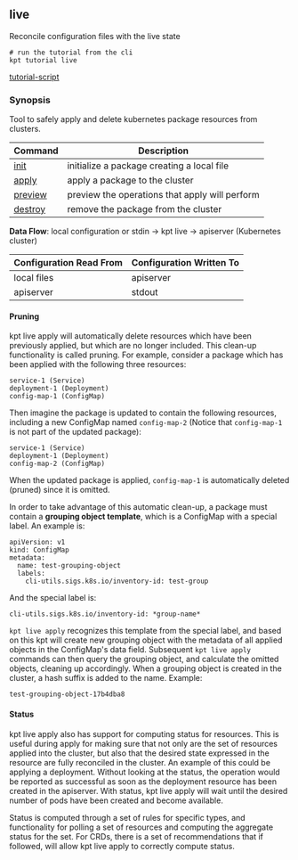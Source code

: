## live

Reconcile configuration files with the live state

<link rel="stylesheet" type="text/css" href="/kpt/gifs/asciinema-player.css" />
<asciinema-player src="coming..." speed="1" theme="solarized-dark" cols="60" rows="26" font-size="medium" idle-time-limit="1"></asciinema-player>
<script src="/kpt/gifs/asciinema-player.js"></script>

    # run the tutorial from the cli
    kpt tutorial live

[tutorial-script]

### Synopsis

Tool to safely apply and delete kubernetes package resources from clusters.

| Command   | Description                                       |
|-----------|---------------------------------------------------|
| [init]    | initialize a package creating a local file        |
| [apply]   | apply a package to the cluster                    |
| [preview] | preview the operations that apply will perform    |
| [destroy] | remove the package from the cluster               |

**Data Flow**: local configuration or stdin -> kpt live -> apiserver (Kubernetes cluster)

| Configuration Read From | Configuration Written To |
|-------------------------|--------------------------|
| local files             | apiserver                |
| apiserver               | stdout                   |

#### Pruning
kpt live apply will automatically delete resources which have been
previously applied, but which are no longer included. This clean-up
functionality is called pruning. For example, consider a package
which has been applied with the following three resources:

```
service-1 (Service)
deployment-1 (Deployment)
config-map-1 (ConfigMap)
```

Then imagine the package is updated to contain the following resources,
including a new ConfigMap named `config-map-2` (Notice that `config-map-1`
is not part of the updated package):

```
service-1 (Service)
deployment-1 (Deployment)
config-map-2 (ConfigMap)
```

When the updated package is applied, `config-map-1` is automatically
deleted (pruned) since it is omitted.


In order to take advantage of this automatic clean-up, a package must contain
a **grouping object template**, which is a ConfigMap with a special label. An example is:

```
apiVersion: v1
kind: ConfigMap
metadata:
  name: test-grouping-object
  labels:
    cli-utils.sigs.k8s.io/inventory-id: test-group
```

And the special label is:

```
cli-utils.sigs.k8s.io/inventory-id: *group-name*
```

`kpt live apply` recognizes this template from the special label, and based
on this kpt will create new grouping object with the metadata of all applied
objects in the ConfigMap's data field. Subsequent `kpt live apply` commands can
then query the grouping object, and calculate the omitted objects, cleaning up
accordingly. When a grouping object is created in the cluster, a hash suffix
is added to the name. Example:

```
test-grouping-object-17b4dba8
```

#### Status
kpt live apply also has support for computing status for resources. This is 
useful during apply for making sure that not only are the set of resources applied
into the cluster, but also that the desired state expressed in the resource are
fully reconciled in the cluster. An example of this could be applying a deployment. Without
looking at the status, the operation would be reported as successful as soon as the
deployment resource has been created in the apiserver. With status, kpt live apply will
wait until the desired number of pods have been created and become available.

Status is computed through a set of rules for specific types, and
functionality for polling a set of resources and computing the aggregate status
for the set. For CRDs, there is a set of recommendations that if followed, will allow
kpt live apply to correctly compute status.

###
[tutorial-script]: ../gifs/live.sh
[init]: init.md
[apply]: apply.md
[preview]: preview.md
[destroy]: destroy.md
